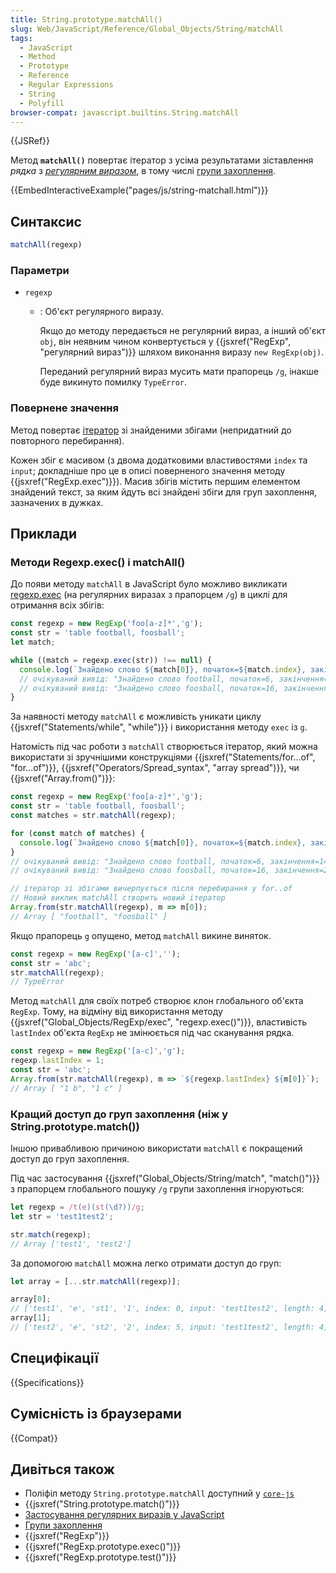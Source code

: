 ```yaml
---
title: String.prototype.matchAll()
slug: Web/JavaScript/Reference/Global_Objects/String/matchAll
tags:
  - JavaScript
  - Method
  - Prototype
  - Reference
  - Regular Expressions
  - String
  - Polyfill
browser-compat: javascript.builtins.String.matchAll
---
```

{{JSRef}}

Метод **`matchAll()`** повертає ітератор з усіма результатами зіставлення _рядка_ з _[регулярним виразом](/uk/docs/Web/JavaScript/Guide/Regular_Expressions)_, в тому числі [групи захоплення](/uk/docs/Web/JavaScript/Guide/Regular_Expressions/Groups_and_Ranges).

{{EmbedInteractiveExample("pages/js/string-matchall.html")}}

## Синтаксис

```js
matchAll(regexp)
```

### Параметри

- `regexp`

  - : Об'єкт регулярного виразу.

    Якщо до методу передається не регулярний вираз, а інший об'єкт `obj`, він неявним чином конвертується у {{jsxref("RegExp", "регулярний вираз")}} шляхом виконання виразу `new RegExp(obj)`.

    Переданий регулярний вираз мусить мати прапорець `/g`, інакше буде викинуто помилку `TypeError`.

### Повернене значення

Метод повертає [ітератор](/uk/docs/Web/JavaScript/Guide/Iterators_and_Generators) зі знайденими збігами (непридатний до повторного перебирання).

Кожен збіг є масивом (з двома додатковими властивостями `index` та `input`; докладніше про це в описі поверненого значення методу {{jsxref("RegExp.exec")}}). Масив збігів містить першим елементом знайдений текст, за яким йдуть всі знайдені збіги для груп захоплення, зазначених в дужках.

## Приклади

### Методи Regexp.exec() і matchAll()

До появи методу `matchAll` в JavaScript було можливо викликати [regexp.exec](/uk/docs/Web/JavaScript/Reference/Global_Objects/RegExp/exec) (на регулярних виразах з прапорцем `/g`) в циклі для отримання всіх збігів:

```js
const regexp = new RegExp('foo[a-z]*','g');
const str = 'table football, foosball';
let match;

while ((match = regexp.exec(str)) !== null) {
  console.log(`Знайдено слово ${match[0]}, початок=${match.index}, закінчення=${regexp.lastIndex}.`);
  // очікуваний вивід: "Знайдено слово football, початок=6, закінчення=14."
  // очікуваний вивід: "Знайдено слово foosball, початок=16, закінчення=24."
}
```

За наявності методу `matchAll` є можливість уникати циклу {{jsxref("Statements/while", "while")}} і використання методу `exec` із `g`.

Натомість під час роботи з `matchAll` створюється ітератор, який можна використати зі зручнішими конструкціями {{jsxref("Statements/for...of", "for...of")}},
{{jsxref("Operators/Spread_syntax", "array spread")}}, чи {{jsxref("Array.from()")}}:

```js
const regexp = new RegExp('foo[a-z]*','g');
const str = 'table football, foosball';
const matches = str.matchAll(regexp);

for (const match of matches) {
  console.log(`Знайдено слово ${match[0]}, початок=${match.index}, закінчення=${match.index + match[0].length}.`);
}
// очікуваний вивід: "Знайдено слово football, початок=6, закінчення=14."
// очікуваний вивід: "Знайдено слово foosball, початок=16, закінчення=24."

// ітератор зі збігами вичерпується після перебирання у for..of
// Новий виклик matchAll створить новий ітератор
Array.from(str.matchAll(regexp), m => m[0]);
// Array [ "football", "foosball" ]
```

Якщо прапорець `g` опущено, метод `matchAll` викине виняток.

```js
const regexp = new RegExp('[a-c]','');
const str = 'abc';
str.matchAll(regexp);
// TypeError
```

Метод `matchAll` для своїх потреб створює клон глобального об'єкта `RegExp`. Тому, на відміну від використання методу {{jsxref("Global_Objects/RegExp/exec", "regexp.exec()")}}, властивість `lastIndex` об'єкта `RegExp` не змінюється під час сканування рядка.

```js
const regexp = new RegExp('[a-c]','g');
regexp.lastIndex = 1;
const str = 'abc';
Array.from(str.matchAll(regexp), m => `${regexp.lastIndex} ${m[0]}`);
// Array [ "1 b", "1 c" ]
```

### Кращий доступ до груп захоплення (ніж у String.prototype.match())

Іншою привабливою причиною використати `matchAll` є покращений доступ до груп захоплення.

Під час застосування {{jsxref("Global_Objects/String/match", "match()")}} з прапорцем глобального пошуку `/g` групи захоплення ігноруються:

```js
let regexp = /t(e)(st(\d?))/g;
let str = 'test1test2';

str.match(regexp);
// Array ['test1', 'test2']
```

За допомогою `matchAll` можна легко отримати доступ до груп:

```js
let array = [...str.matchAll(regexp)];

array[0];
// ['test1', 'e', 'st1', '1', index: 0, input: 'test1test2', length: 4]
array[1];
// ['test2', 'e', 'st2', '2', index: 5, input: 'test1test2', length: 4]
```

## Специфікації

{{Specifications}}

## Сумісність із браузерами

{{Compat}}

## Дивіться також

- Поліфіл методу `String.prototype.matchAll` доступний у [`core-js`](https://github.com/zloirock/core-js#ecmascript-string-and-regexp)
- {{jsxref("String.prototype.match()")}}
- [Застосування регулярних виразів у JavaScript](/uk/docs/Web/JavaScript/Guide/Regular_Expressions)
- [Групи захоплення](/uk/docs/Web/JavaScript/Guide/Regular_Expressions/Groups_and_Ranges)
- {{jsxref("RegExp")}}
- {{jsxref("RegExp.prototype.exec()")}}
- {{jsxref("RegExp.prototype.test()")}}
